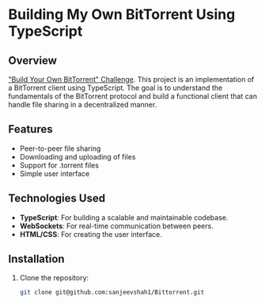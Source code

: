 # Building My Own BitTorrent Using TypeScript

## Overview
["Build Your Own BitTorrent" Challenge](https://app.codecrafters.io/courses/bittorrent/overview).
This project is an implementation of a BitTorrent client using TypeScript. The goal is to understand the fundamentals of the BitTorrent protocol and build a functional client that can handle file sharing in a decentralized manner.

## Features

- Peer-to-peer file sharing
- Downloading and uploading of files
- Support for .torrent files
- Simple user interface

## Technologies Used

- **TypeScript**: For building a scalable and maintainable codebase.
- **WebSockets**: For real-time communication between peers.
- **HTML/CSS**: For creating the user interface.

## Installation

1. Clone the repository:
   ```bash
   git clone git@github.com:sanjeevshah1/Bittorrent.git

